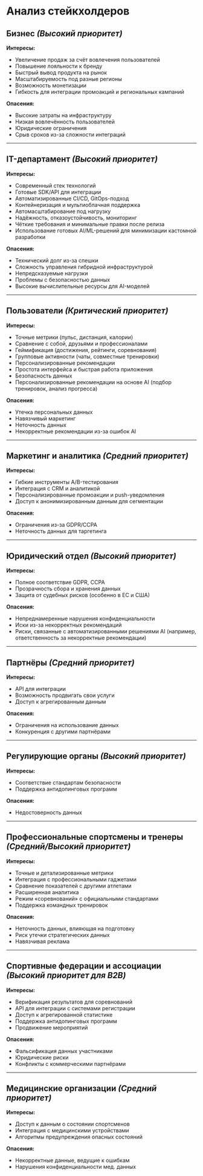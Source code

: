 # Анализ стейкхолдеров

## Бизнес *(Высокий приоритет)*
**Интересы:**
- Увеличение продаж за счёт вовлечения пользователей
- Повышение лояльности к бренду
- Быстрый вывод продукта на рынок
- Масштабируемость под разные регионы
- Возможность монетизации
- Гибкость для интеграции промоакций и региональных кампаний

**Опасения:**
- Высокие затраты на инфраструктуру
- Низкая вовлечённость пользователей
- Юридические ограничения
- Срыв сроков из-за сложности интеграций

---

## IT-департамент *(Высокий приоритет)*
**Интересы:**
- Современный стек технологий
- Готовые SDK/API для интеграции
- Автоматизированные CI/CD, GitOps-подход
- Контейнеризация и мультиоблачная поддержка
- Автомасштабирование под нагрузку
- Надёжность, отказоустойчивость, мониторинг
- Чёткие требования и минимальные правки после релиза
- Использование готовых AI/ML-решений для минимизации кастомной разработки

**Опасения:**
- Технический долг из-за спешки
- Сложность управления гибридной инфраструктурой
- Непредсказуемые нагрузки
- Проблемы с безопасностью данных
- Высокие вычислительные ресурсы для AI-моделей

---

## Пользователи *(Критический приоритет)*
**Интересы:**
- Точные метрики (пульс, дистанция, калории)
- Сравнение с собой, друзьями и профессионалами
- Геймификация (достижения, рейтинги, соревнования)
- Групповые активности (чаты, совместные тренировки)
- Персонализированные рекомендации
- Простота интерфейса и быстрая работа приложения
- Безопасность данных
- Персонализированные рекомендации на основе AI (подбор тренировок, анализ прогресса)

**Опасения:**
- Утечка персональных данных
- Навязчивый маркетинг
- Неточность данных
- Некорректные рекомендации из-за ошибок AI

---

## Маркетинг и аналитика *(Средний приоритет)*
**Интересы:**
- Гибкие инструменты A/B-тестирования
- Интеграция с CRM и аналитикой
- Персонализированные промоакции и push-уведомления
- Доступ к анонимизированным данным для сегментации

**Опасения:**
- Ограничения из-за GDPR/CCPA
- Неточность данных для таргетинга

---

## Юридический отдел *(Высокий приоритет)*
**Интересы:**
- Полное соответствие GDPR, CCPA
- Прозрачность сбора и хранения данных
- Защита от судебных рисков (особенно в ЕС и США)

**Опасения:**
- Непреднамеренные нарушения конфиденциальности
- Иски из-за некорректных рекомендаций
- Риски, связанные с автоматизированными решениями AI (например, ответственность за некорректные рекомендации)

---

## Партнёры *(Средний приоритет)*
**Интересы:**
- API для интеграции
- Возможность продвигать свои услуги
- Доступ к агрегированным данным

**Опасения:**
- Ограничения на использование данных
- Конкуренция с другими партнёрами

---

## Регулирующие органы *(Высокий приоритет)*
**Интересы:**
- Соответствие стандартам безопасности
- Поддержка антидопинговых программ

**Опасения:**
- Недостоверность данных

---

## Профессиональные спортсмены и тренеры *(Средний/Высокий приоритет)*
**Интересы:**
- Точные и детализированные метрики
- Интеграция с профессиональными гаджетами
- Сравнение показателей с другими атлетами
- Расширенная аналитика
- Режим «соревнований» с официальными стандартами
- Поддержка командных тренировок

**Опасения:**
- Неточность данных, влияющая на подготовку
- Риск утечки стратегических данных
- Навязчивая реклама

---

## Спортивные федерации и ассоциации *(Высокий приоритет для B2B)*
**Интересы:**
- Верификация результатов для соревнований
- API для интеграции с системами регистрации
- Доступ к агрегированной статистике
- Поддержка антидопинговых программ
- Продвижение мероприятий

**Опасения:**
- Фальсификация данных участниками
- Юридические риски
- Конфликты с коммерческими партнёрами

---

## Медицинские организации *(Средний приоритет)*
**Интересы:**
- Доступ к данным о состоянии спортсменов
- Интеграция с медицинскими устройствами
- Алгоритмы предупреждения опасных состояний

**Опасения:**
- Некорректные данные, ведущие к ошибкам
- Нарушения конфиденциальности мед. данных